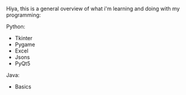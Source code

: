 Hiya, this is a general overview of what i'm learning and doing with my programming:

Python:
 - Tkinter
 - Pygame
 - Excel
 - Jsons
 - PyQt5

Java:
 - Basics
